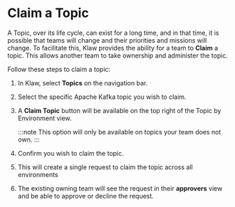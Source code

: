 # Claim a Topic

A Topic, over its life cycle, can exist for a long time, and in that
time, it is possible that teams will change and their priorities and
missions will change. To facilitate this, Klaw provides the ability for
a team to **Claim** a topic. This allows another team to take ownership
and administer the topic.

Follow these steps to claim a topic:

1. In Klaw, select **Topics** on the navigation bar.
2. Select the specific Apache Kafka topic you wish to claim.
3. A **Claim Topic** button will be available on the top right of the
   Topic by Environment view.

   :::note
   This option will only be available on topics your team does not own.
   :::

4. Confirm you wish to claim the topic.
5. This will create a single request to claim the topic across all
   environments
6. The existing owning team will see the request in their **approvers**
   view and be able to approve or decline the request.
